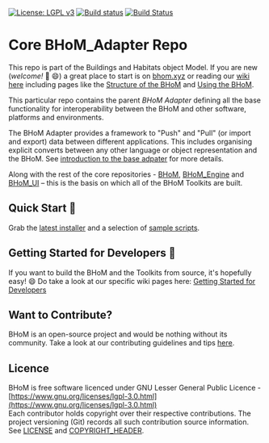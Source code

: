 [![License: LGPL v3](https://img.shields.io/badge/License-LGPL%20v3-blue.svg)](https://www.gnu.org/licenses/lgpl-3.0)
[![Build status](https://ci.appveyor.com/api/projects/status/77wjwjne4gwgou41/branch/master?svg=true)](https://ci.appveyor.com/project/BHoMBot/bhom-adapter/branch/master)
[![Build Status](https://dev.azure.com/BHoMBot/BHoM/_apis/build/status/BHoM_Adapter/BHoM_Adapter.CheckCore?branchName=master)](https://dev.azure.com/BHoMBot/BHoM/_build/latest?definitionId=17&branchName=master)
# Core BHoM_Adapter Repo

This repo is part of the Buildings and Habitats object Model. 
If you are new (_welcome!_  👋 😄)  a great place to start is on [bhom.xyz](https://bhom.xyz) or reading our [wiki here](https://github.com/BHoM/documentation/wiki) including pages like the [Structure of the BHoM](https://github.com/BHoM/documentation/wiki/Structure-of-the-BHoM) and [Using the BHoM](https://github.com/BHoM/documentation/wiki/Using-the-BHoM).

This particular repo contains the parent _BHoM Adapter_ defining all the base functionality for interoperability between the BHoM and other software, platforms and environments.

The BHoM Adapter provides a framework to "Push" and "Pull" (or import and export) data between different applications. This includes organising explicit converts between any other language or object representation and the BHoM. See [introduction to the base adpater](https://github.com/BHoM/documentation/wiki/Introduction-to-the-BHoM_Adapter) for more details.


Along with the rest of the core repositories - [BHoM](https://github.com/BHoM/BHoM), [BHoM_Engine](https://github.com/BHoM/BHoM_Engine) and [BHoM_UI](https://github.com/BHoM/BHoM_UI) – this is the basis on which all of the BHoM Toolkits are built.

## Quick Start 🚀 

Grab the [latest installer](https://bhom.xyz/) and a selection of [sample scripts](https://github.com/BHoM/samples).


## Getting Started for Developers 🤖 

If you want to build the BHoM and the Toolkits from source, it's hopefully easy! 😄 
Do take a look at our specific wiki pages here: [Getting Started for Developers](https://github.com/BHoM/documentation/wiki/Getting-started-for-developers)


## Want to Contribute? ##

BHoM is an open-source project and would be nothing without its community. Take a look at our contributing guidelines and tips [here](https://github.com/BHoM/BHoM/blob/master/CONTRIBUTING.md).


## Licence ##

BHoM is free software licenced under GNU Lesser General Public Licence - [https://www.gnu.org/licenses/lgpl-3.0.html](https://www.gnu.org/licenses/lgpl-3.0.html)  
Each contributor holds copyright over their respective contributions.
The project versioning (Git) records all such contribution source information.
See [LICENSE](https://github.com/BHoM/BHoM/blob/master/LICENSE) and [COPYRIGHT_HEADER](https://github.com/BHoM/BHoM/blob/master/COPYRIGHT_HEADER.txt).

